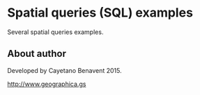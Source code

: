 # Spatial queries (SQL) examples
Several spatial queries examples.


## About author
Developed by Cayetano Benavent 2015.

http://www.geographica.gs
